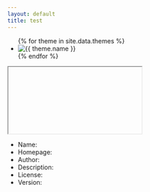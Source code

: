 ```yaml
---
layout: default
title: test
---
```


<article class="sassdoc-theme-preview  sassdoc-theme-preview--empty">
  <section class="theme-picker">
    <ul>
    {% for theme in site.data.themes %}
      <li class="theme-picker__item">
        <img src="/theme-picker/thumbs/{{ theme.name | replace: 'sassdoc-theme-', '' }}.png" alt="{{ theme.name }}" />
      </li>
    {% endfor %}
    </ul>
  </section>

  <section class="theme-preview">
    <iframe class="theme-picker__previewer" src=""></iframe>
  </section>

  <section class="theme-content">
    <ul>
      <li>Name: <span class="theme-content__name"></span></li>
      <li>Homepage: <a href="" class="theme-content__homepage"></a></li>
      <li>Author: <span class="theme-content__author"></span></li>
      <li>Description: <span class="theme-content__description"></span></li>
      <li>License: <span class="theme-content__license"></span></li>
      <li>Version: <span class="theme-content__version"></span></li>
    </ul>
  </section>
</article>

<script src="http://code.jquery.com/jquery-2.1.1.min.js"></script>
<script src="{{ '/assets/js/ThemePicker.js' | prepend: site.baseurl }}"></script>
<script>
  $(document).ready(function () {
    new ThemePicker({
      themes: {{ site.data.themes | jsonify }}
    });
  })
</script>
